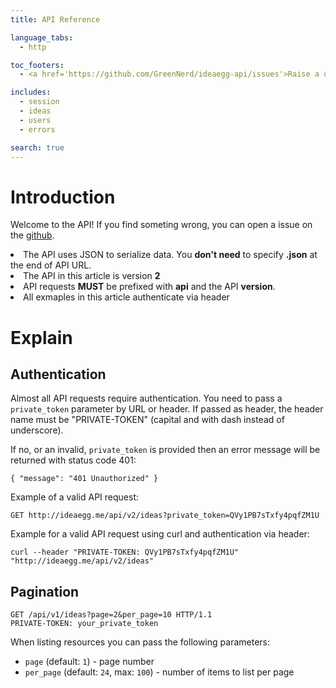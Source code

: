 ```yaml
---
title: API Reference

language_tabs:
  - http

toc_footers:
  - <a href='https://github.com/GreenNerd/ideaegg-api/issues'>Raise a question</a>

includes:
  - session
  - ideas
  - users
  - errors

search: true
---
```


# Introduction

Welcome to the API! If you find someting wrong, you can open a issue on the [github](https://github.com/GreenNerd/ideaegg-api/issues).
<aside class="notice">
  <li>The API uses JSON to serialize data. You <strong>don't need</strong> to specify <strong>.json</strong> at the end of API URL.</li>
  <li>The API in this article is version <strong>2</strong></li>
  <li>API requests <strong>MUST</strong> be prefixed with <strong>api</strong> and the API <strong>version</strong>.</li>
  <li>All exmaples in this article authenticate via header</li>
</aside>

# Explain

## Authentication

Almost all API requests require authentication. You need to pass a `private_token` parameter by URL or header. If passed as header, the header name must be "PRIVATE-TOKEN" (capital and with dash instead of underscore).

If no, or an invalid, `private_token` is provided then an error message will be returned with status code 401:

`{ "message": "401 Unauthorized" }`

Example of a valid API request:

`GET http://ideaegg.me/api/v2/ideas?private_token=QVy1PB7sTxfy4pqfZM1U`

Example for a valid API request using curl and authentication via header:

`curl --header "PRIVATE-TOKEN: QVy1PB7sTxfy4pqfZM1U" "http://ideaegg.me/api/v2/ideas"`


## Pagination

```http
GET /api/v1/ideas?page=2&per_page=10 HTTP/1.1
PRIVATE-TOKEN: your_private_token
```

When listing resources you can pass the following parameters:

- `page` (default: `1`) - page number
- `per_page` (default: `24`, max: `100`) - number of items to list per page

